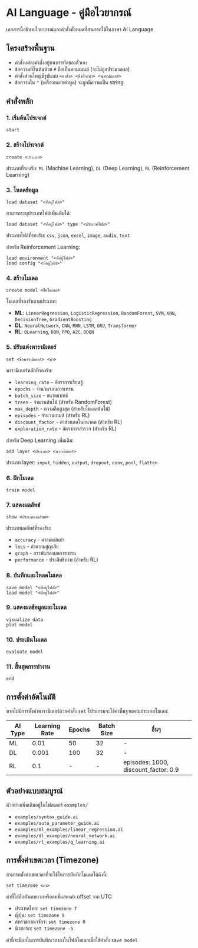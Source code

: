 
# AI Language - คู่มือไวยากรณ์

เอกสารนี้อธิบายไวยากรณ์และคำสั่งทั้งหมดที่สามารถใช้ในภาษา AI Language

## โครงสร้างพื้นฐาน

- คำสั่งแต่ละคำสั่งอยู่บนบรรทัดของตัวเอง
- ข้อความที่ขึ้นต้นด้วย `#` ถือเป็นคอมเมนต์ (จะไม่ถูกประมวลผล)
- คำสั่งส่วนใหญ่มีรูปแบบ `<คำสั่ง> <สิ่งที่จะทำ> <พารามิเตอร์>`
- ข้อความใน `"` (เครื่องหมายคำพูด) จะถูกตีความเป็น string

## คำสั่งหลัก

### 1. เริ่มต้นโปรเจกต์

```
start
```

### 2. สร้างโปรเจกต์
```
create <ประเภท>
```
ประเภทที่รองรับ: `ML` (Machine Learning), `DL` (Deep Learning), `RL` (Reinforcement Learning)

### 3. โหลดข้อมูล

```
load dataset "<ที่อยู่ไฟล์>"
```
สามารถระบุประเภทไฟล์เพิ่มเติมได้:
```
load dataset "<ที่อยู่ไฟล์>" type "<ประเภทไฟล์>"
```
ประเภทไฟล์ที่รองรับ: `csv`, `json`, `excel`, `image`, `audio`, `text`

สำหรับ Reinforcement Learning:
```
load environment "<ที่อยู่ไฟล์>"
load config "<ที่อยู่ไฟล์>"
```

### 4. สร้างโมเดล

```
create model <ชื่อโมเดล>
```

โมเดลที่รองรับตามประเภท:
- **ML**: `LinearRegression`, `LogisticRegression`, `RandomForest`, `SVM`, `KNN`, `DecisionTree`, `GradientBoosting`
- **DL**: `NeuralNetwork`, `CNN`, `RNN`, `LSTM`, `GRU`, `Transformer`
- **RL**: `QLearning`, `DQN`, `PPO`, `A2C`, `DDQN`

### 5. ปรับแต่งพารามิเตอร์
```
set <ชื่อพารามิเตอร์> <ค่า>
```

พารามิเตอร์หลักที่รองรับ:
- `learning_rate` - อัตราการเรียนรู้
- `epochs` - จำนวนรอบการเทรน
- `batch_size` - ขนาดแบทช์
- `trees` - จำนวนต้นไม้ (สำหรับ RandomForest)
- `max_depth` - ความลึกสูงสุด (สำหรับโมเดลต้นไม้)
- `episodes` - จำนวนเกมส์ (สำหรับ RL)
- `discount_factor` - ค่าส่วนลดในอนาคต (สำหรับ RL)
- `exploration_rate` - อัตราการสำรวจ (สำหรับ RL)

สำหรับ Deep Learning เพิ่มเติม:
```
add layer <ประเภท> <พารามิเตอร์>
```
ประเภท layer: `input`, `hidden`, `output`, `dropout`, `conv`, `pool`, `flatten`

### 6. ฝึกโมเดล
```
train model
```

### 7. แสดงผลลัพธ์
```
show <ประเภทผลลัพธ์>
```
ประเภทผลลัพธ์ที่รองรับ:
- `accuracy` - ความแม่นยำ
- `loss` - ค่าความสูญเสีย
- `graph` - กราฟแสดงผลการเทรน
- `performance` - ประสิทธิภาพ (สำหรับ RL)

### 8. บันทึกและโหลดโมเดล
```
save model "<ที่อยู่ไฟล์>"
load model "<ที่อยู่ไฟล์>"
```

### 9. แสดงผลข้อมูลและโมเดล
```
visualize data
plot model
```

### 10. ประเมินโมเดล
```
evaluate model
```

### 11. สิ้นสุดการทำงาน
```
end
```

## การตั้งค่าอัตโนมัติ

หากไม่มีการตั้งค่าพารามิเตอร์ด้วยคำสั่ง `set` โปรแกรมจะใช้ค่าพื้นฐานตามประเภทโมเดล:

| AI Type | Learning Rate | Epochs | Batch Size | อื่นๆ |
|---------|--------------|--------|------------|-----|
| ML | 0.01 | 50 | 32 | - |
| DL | 0.001 | 100 | 32 | - |
| RL | 0.1 | - | - | episodes: 1000, discount_factor: 0.9 |

## ตัวอย่างแบบสมบูรณ์

ตัวอย่างเพิ่มเติมอยู่ในโฟลเดอร์ `examples/`
- `examples/syntax_guide.ai`
- `examples/auto_parameter_guide.ai`
- `examples/ml_examples/linear_regression.ai`
- `examples/dl_examples/neural_network.ai`
- `examples/rl_examples/q_learning.ai`

## การตั้งค่าเขตเวลา (Timezone)

สามารถตั้งค่าเขตเวลาที่จะใช้ในการบันทึกโมเดลได้ดังนี้:
```
set timezone <ค่า>
```

ค่าที่ใส่คือตัวเลขบวกหรือลบที่แสดงค่า offset จาก UTC 
- ประเทศไทย: `set timezone 7`
- ญี่ปุ่น: `set timezone 9`
- สหราชอาณาจักร: `set timezone 0`
- นิวยอร์ก: `set timezone -5`

ค่านี้จะมีผลในการบันทึกเวลาลงในไฟล์โมเดลเมื่อใช้คำสั่ง `save model`
